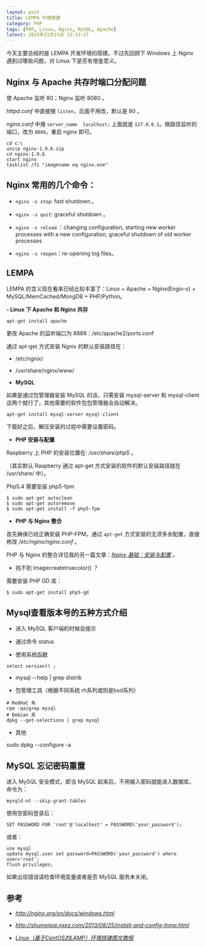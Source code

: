 ```yaml
---
layout: post
title: LEMPA 环境搭建
category: PHP
tags: [PHP, Linux, Nginx, MySQL, Apache]
latest: 2015年11月15日 13:23:27
---
```


今天主要总结的是 LEMPA 开发环境的搭建。不过先回顾下 Windows 上 Nginx 遇到过哪些问题，对 Linux 下是否有借鉴意义。

Nginx 与 Apache  共存时端口分配问题
-

使 Apache 监听 80；Nginx 监听 8080 。

_httpd.conf_ 中直接搜 `listen`，后面不用改，默认是 80 。

_nginx.conf_ 中搜 `server_name  localhost;` 上面就是 `127.0.0.1`。根路径监听的端口，改为 `8080`，重启 nginx 即可。

```
cd c:\
unzip nginx-1.9.6.zip
cd nginx-1.9.6
start nginx
tasklist /fi "imagename eq nginx.exe"
```

Nginx 常用的几个命令：
-

- `nginx -s stop`: fast shutdown 。

- `nginx -s quit`: graceful shutdown 。

- `nginx -s reload` ：changing configuration, starting new worker processes with a new configuration, graceful shutdown of old worker processes

- `nginx -s reopen`：re-opening log files。

LEMPA
-

LEMPA 的含义现在看来已经比较丰富了：Linux + Apache + Nginx(Engin-x) + MySQL/MemCached/MongDB + PHP/Python。

**- Linux 下 Apache 和 Nginx 共存**

```
apt-get install apache
```

更改 Apache 的监听端口为 8888：/etc/apache2/ports.conf

通过 apt-get 方式安装 Ngnix 的默认安装路径在：

- /etc/ngnix/

- /usr/share/nginx/www/

- **MySQL**

如果是通过包管理器安装 MySQL 的话，只需安装 mysql-server 和 mysql-client 这两个就行了，其他需要的软件包包管理器会自动解决。

```
apt-get install mysql-server mysql-client
```

下载好之后，解压安装的过程中需要设置密码。

- **PHP 安装与配置**

Raspberry 上 PHP 的安装位置在: _/usr/share/php5_ 。

（其实默认 Raspberry 通过 apt-get 方式安装的软件的默认安装路径就在 /usr/share/ 中）。

Php5.4 需要安装 php5-fpm

```
$ sudo apt-get autoclean
$ sudo apt-get autoremove
$ sudo apt-get install -f php5-fpm
```

- **PHP 与 Nginx 整合**

首先确保已经正确安装 PHP-FPM。通过 `apt-get` 方式安装的无须多余配置，直接修改 _/etc/nginx/nginx.conf_ 。

PHP 与 Nginx 的整合详见我的另一篇文章：[_Nginx 基础：安装与配置_](../php/nginx-basic-configuration.html) 。

- 找不到 Imagecreatetruecolor() ？

需要安装 PHP GD 库：

```
$ sudo apt-get install php5-gd
```

Mysql查看版本号的五种方式介绍
-

- 进入 MySQL 客户端的时候会提示

- 通过命令 status

- 使用系统函数

```
select version() ;
```

- mysql --help | grep distrib 

- 包管理工具（根据不同系统 rh系列或则是bsd系列） 

```
# RedHat 系
rpm -qa|grep mysql 
# Debian 系
dpkg --get-selections | grep mysql
```

- 其他

sudo dpkg --configure -a

MySQL 忘记密码重置
-

进入 MySQL 安全模式，即当 MySQL 起来后，不用输入密码就能进入数据库。 
命令为： 

```
mysqld-nt --skip-grant-tables 
```

使用空密码登录后：

```
SET PASSWORD FOR 'root'@'localhost' = PASSWORD('your_password'); 
```

或者：

```
use mysql
update mysql.user set password=PASSWORD('your_password') where user='root'; 
flush privileges; 
```

如果出现错误请检查环境变量或者是否 MySQL 服务未关闭。

参考
-

- _<http://nginx.org/en/docs/windows.html>_

- _<http://shumeipai.nxez.com/2013/08/25/install-and-config-lnmp.html>_

- _[Linux（基于CentOS的LAMP）环境搭建图文教程](http://faq.comsenz.com/library/system/env/env_linux.htm)_
